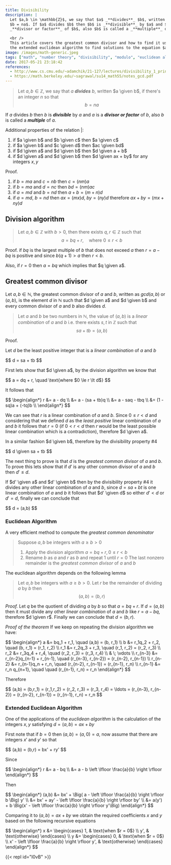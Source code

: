 ```yaml
---
title: Divisibility
description: |
  Let $a,b \in \mathbb{Z}$, we say that $a$ _**divides**_ $b$, written $a \given b$, if there's an integer $n$ so that:
  $b = na$. If $a$ divides $b$ then $b$ is _**divisible**_ by $a$ and $a$ is a
  _**divisor or factor**_ of $b$, also $b$ is called a _**multiple**_ of $a$.

  <br />
  This article covers the greatest common divisor and how to find it using the euclidean algorithm,
  the extended euclidean algorithm to find solutions to the equation $ax + by = gcd(a, b)$ where $a, b$ are unknowns.
image: /images/math-generic.jpeg
tags: ["math", "number theory", "divisibility", "modulo", "euclidean algorithm", "extended euclidean algorithm"]
date: 2017-05-21 23:18:42
references:
  - http://www.cs.cmu.edu/~adamchik/21-127/lectures/divisibility_1_print.pdf
  - https://math.berkeley.edu/~sagrawal/su14_math55/notes_gcd.pdf
---
```


> Let $a,b \in \mathbb{Z}$, we say that $a$ _**divides**_ $b$, written $a \given b$, if there's an integer $n$ so that
> $$
b = na
$$

If $a$ divides $b$ then $b$ is _**divisible**_ by $a$ and $a$ is a _**divisor or factor**_ of $b$, also $b$ is called a _**multiple**_ of $a$.

Additional properties of the relation $|$:

1. if $a \given b$ and $b \given c$ then $a \given c$
2. if $a \given b$ and $c \given d$ then $ac \given bd$
3. if $d \given a$ and $d \given b$ then $d \given a + b$
4. if $d \given a$ and $d \given b$ then $d \given ax + by$ for any
   integers $x,y$

Proof.

1. if $b=ma$ and $c=nb$ then $c=(nm)a$
2. if $b=ma$ and $d=nc$ then $bd=(nm)ac$
3. if $a=md$ and $b=nd$ then $a + b=(m + n)d$
4. if $a=md$, $b=nd$ then $ax=(mx)d$, $by=(ny)d$ therefore $ax + by = (mx + ny)d$

## Division algorithm

> Let $a, b \in \mathbb{Z}$ with $b > 0$, then there exists $q, r \in \mathbb{Z}$ such that
> $$
a = bq + r, \quad \text{where $0 \leq r \lt b$}
$$

Proof. if $bq$ is the largest multiple of $b$ that does not exceed $a$ then $r = a - bq$ is positive and since $b(q + 1) > a$ then $r \lt b$.

Also, if $r = 0$ then $a = bq$ which implies that $q \given a$.

## Greatest common divisor

Let $a, b \in \mathbb{N}$, the greatest common divisor of $a$ and $b$, written as $gcd(a,b)$ or $(a,b)$, is the element $d$ in $\mathbb{N}$ such that $d \given a$ and $d \given b$ and every common divisor of $a$ and $b$ also divides $d$.

> Let $a$ and $b$ be two numbers in $\mathbb{N}$, the value of $(a,b)$ is a *linear combination* of $a$ and $b$ i.e. there exists $s,t$ in $\mathbb{Z}$ such that
> $$
sa + tb = (a, b)
$$

Proof.

Let $d$ be the least positive integer that is a *linear combination* of $a$ and $b$

<div>$$
d = sa + tb
$$</div>

First lets show that $d \given a$, by the division algorithm we know that

<div>$$
a = dq + r, \quad \text{where $0 \le r \lt d$}
$$</div>

It follows that

<div>$$
\begin{align*}
r &= a - dq \\
&= a - (sa + tb)q \\
&= a - saq - tbq \\
&= (1 - sq)a + (-tq)b \\
\end{align*}
$$</div>

We can see that $r$ is a linear combination of $a$ and $b$. Since $0 \le r \lt d$ and considering that we defined $d$ as the *least positive* linear combination of $a$ and $b$ it follows that $r = 0$ (if $0 \lt r \lt d$ then $r$ would be the least possible linear combination which is a contradiction), therefore $d \given a$.

In a similar fashion $d \given b$, therefore by the divisibility property #4

<div>$$
d \given sa + tb
$$</div>

The next thing to prove is that $d$ is the *greatest common divisor* of $a$ and
$b$. To prove this lets show that if $d'$ is any other common divisor of $a$ and
$b$ then $d' \le d$.

If $d' \given a$ and $d' \given b$ then by the divisibility property #4 it divides any other linear combination of $a$ and $b$, since $d = sa + bt$ is one linear combination of $a$ and $b$ it follows that $d' \given d$ so either $d' \lt d$ or $d' = d$, finally we can conclude that

<div>$$
d = (a,b)
$$</div>

### Euclidean Algorithm

A very efficient method to compute the *greatest common denominator*

> Suppose $a, b$ be integers with $a \ge b \gt 0$
>
> 1. Apply the division algorithm $a = bq + r, 0 \le r \lt b$
> 2. Rename $b$ as $a$ and $r$ as $b$ and repeat 1 until $r = 0$
> The last nonzero remainder is the *greatest common divisor* of $a$ and $b$

The euclidean algorithm depends on the following lemma

> Let $a, b$ be integers with $a \ge b \gt 0$. Let $r$ be the remainder of dividing $a$ by $b$ then
> $$
(a,b) = (b, r)
$$

*Proof.* Let $q$ be the quotient of dividing $a$ by $b$ so that $a = bq + r$. If $d = (a,b)$ then it must divide any other *linear combination* of $a$ and $b$ like $r = a - bq$, therefore $d \given r$. Finally we can conclude that $d = (b,r)$.

*Proof of the theorem* If we keep on repeating the division algorithm we have:

<div>$$
\begin{align*}
a &= bq_1 + r_1,  \quad (a,b) = (b, r_1) \\
b &= r_1q_2 + r_2,  \quad (b, r_1) = (r_1, r_2) \\
r_1 &= r_2q_3 + r_3,  \quad (r_1, r_2) = (r_2, r_3) \\
r_2 &= r_3q_4 + r_4,  \quad (r_2, r_3) = (r_3, r_4) \\
& \; \vdots \\
r_{n-3} &= r_{n-2}q_{n-1} + r_{n-1}, \quad (r_{n-3}, r_{n-2}) = (r_{n-2}, r_{n-1}) \\
r_{n-2} &= r_{n-1}q_n + r_n, \quad (r_{n-2}, r_{n-1}) = (r_{n-1}, r_n) \\
r_{n-1} &= r_n q_{n+1}, \quad \quad (r_{n-1}, r_n) = r_n
\end{align*}
$$</div>

Therefore

<div>$$
(a,b) = (b,r_1) = (r_1,r_2) = (r_2, r_3) = (r_3, r_4) = \ldots = (r_{n-3}, r_{n-2}) = (r_{n-2}, r_{n-1}) = (r_{n-1}, r_n) = r_n
$$</div>

### Extended Euclidean Algorithm

<!--
Let's rewrite $r_n$ in terms of the previous $r_i$

<div>$$
r_n = r_{n-2} - r_{n-1} q_n
$$</div>

Substituting for $r_{n-1}$ from the previous equation

<div>$$
\begin{align**}
r_n &= r_{n-2} - (r_{n-3} - r_{n-2} q_{n-1}) q_n \\
r_n &= r_{n-2} (1 + q_n q_{n-1}) - r_{n-3} q_n \\
r_n &= r_{n-3} (-q_n) + r_{n-2} (1 + q_n q_{n-1})
\end{align**}
$$</div>

Substituting for $r_{n-2}$

<div>$$
\begin{align**}
r_n &= r_{n-3} (-q_n) + (r_{n-4} - r_{n-3} q_{n-2}) (1 + q_n q_{n-1}) \\
r_n &= r_{n-3} (-q_n) + r_{n-4} - r_{n-3} q_{n-2} + r_{n-4} q_n q_{n-1} - r_{n-3} q_{n-2} q_n q_{n-1} \\
r_n &= r_{n-4} (1 + q_n q_{n-1}) + r_{n-3} (-q_n - q_{n-2} - q_{n} q_{n-1} q_{n-2}) \\
\end{align**}
$$</div>

We could keep on doing substitutions with the previous equations like we did above until the quantities $r_i$ and $r_{i-1}$ become $a$ and $b$ respectively.
-->

One of the applications of the *euclidean algorithm* is the calculation of the integers $x,y$ satisfying $d = (a,b) = ax + by$

First note that if $b=0$ then $(a,b) = (a,0) = a$, now assume that there are integers $x'$ and $y'$ so that

<div>$$
(a,b) = (b,r) = bx' + ry'
$$</div>

Since

<div>$$
\begin{align*}
r &= a - bq \\
&= a - b \left \lfloor \frac{a}{b} \right \rfloor
\end{align*}
$$</div>

Then

<div>$$
\begin{align*}
(a,b) &= bx' + \Big( a - \left \lfloor \frac{a}{b} \right \rfloor b \Big) y' \\
&= bx' + ay' - \left \lfloor \frac{a}{b} \right \rfloor by' \\
&= a(y') + b \Big(x' - \left \lfloor \frac{a}{b} \right \rfloor y'\Big)
\end{align*}
$$</div>

Comparing it to $(a,b) = ax + by$ we obtain the required coefficients $x$ and $y$ based on the following recursive equations

<div>$$
\begin{align*}
x &=
\begin{cases}
1, & \text{when $r = 0$} \\
y', & \text{otherwise}
\end{cases} \\
y &=
\begin{cases}
0, & \text{when $r = 0$} \\
x' - \left \lfloor \frac{a}{b} \right \rfloor y', & \text{otherwise}
\end{cases}
\end{align*}
$$</div>

{{< repl id="I0vB" >}}


